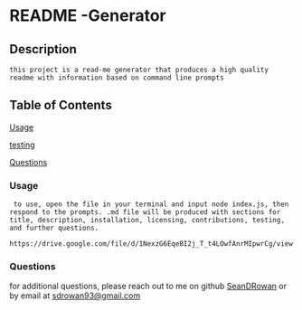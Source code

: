  # README -Generator
  
## Description
    this project is a read-me generator that produces a high quality readme with information based on command line prompts
## Table of Contents


[Usage](#usage)

[testing](#tests)

[Questions](#questions)

### Usage
     to use, open the file in your terminal and input node index.js, then respond to the prompts. .md file will be produced with sections for title, description, installation, licensing, contributions, testing, and further questions.
     https://drive.google.com/file/d/1NexzG6EqeBI2j_T_t4LOwfAnrMIpwrCg/view

### Questions
for additional questions, please reach out to me on github
[SeanDRowan](https://github.com/SeanDRowan)
    or by email at
<sdrowan93@gmail.com>
     
